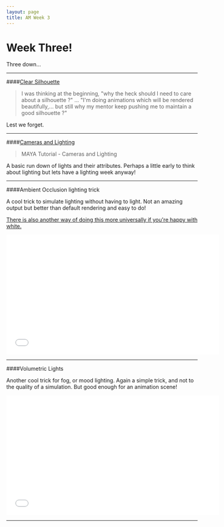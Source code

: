 ```yaml
---
layout: page
title: AM Week 3
---
```


# Week Three!

Three down...

----

####[Clear Silhouette](http://www.animstudy.com/p/appealingposes102lineofaction.html)

>I was thinking at the beginning, "why the heck should I need to care about a silhouette ?" ... "I'm doing animations which will be rendered beautifully,... but still why my mentor keep pushing me to maintain a good silhouette ?"

Lest we forget.

----

####[Cameras and Lighting](http://www.expertrating.com/courseware/MAYACourse/MAYA-Cameras-Lighting-3.asp)

>MAYA Tutorial - Cameras and Lighting

A basic run down of lights and their attributes. Perhaps a little early to think about lighting but lets have a lighting week anyway!

----

####Ambient Occlusion lighting trick

A cool trick to simulate lighting without having to light. Not an amazing output but better than default rendering and easy to do!

[There is also another way of doing this more universally if you're happy with white.](http://www.samwirch.com/blog/simple-ambient-occlusion-render-maya-2012)

<iframe width="560" height="315" src="//www.youtube.com/embed/A5F1x0alaII" frameborder="0" allowfullscreen></iframe>

----

####Volumetric Lights

Another cool trick for fog, or mood lighting. Again a simple trick, and not to the quality of a simulation. But good enough for an animation scene!

<iframe width="560" height="315" src="//www.youtube.com/embed/SKDxPTaNE08" frameborder="0" allowfullscreen></iframe>

----
